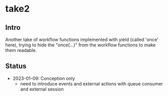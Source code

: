 # take2 #

## Intro ##
Another take of workflow functions implemented with yield (called 'once' here), trying to hide the "once(...)" from the workflow functions to make them readable.


## Status ##

* 2023-01-09: Conception only
    * need to introduce events and external actions with queue consumer and external session
